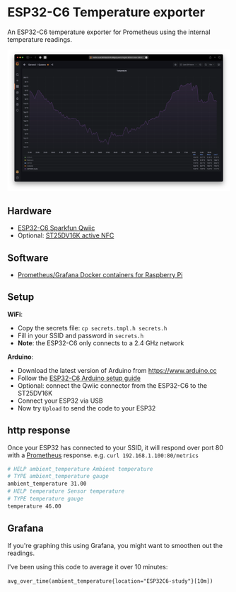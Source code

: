 # ESP32-C6 Temperature exporter

An ESP32-C6 temperature exporter for Prometheus using the internal temperature readings.

![The ESP32-C6 temperature readings graphed in Grafana](esp32c6-grafana-averaged.png)

## Hardware

* [ESP32-C6 Sparkfun Qwiic](https://www.sparkfun.com/products/22925)
* Optional: [ST25DV16K active NFC](https://www.adafruit.com/product/4701)

## Software

* [Prometheus/Grafana Docker containers for Raspberry Pi](https://github.com/sighmon/prometheus-grafana-raspberry-pi)

## Setup

**WiFi**:

* Copy the secrets file: `cp secrets.tmpl.h secrets.h`
* Fill in your SSID and password in `secrets.h`
* **Note**: the ESP32-C6 only connects to a 2.4 GHz network

**Arduino**:

* Download the latest version of Arduino from https://www.arduino.cc
* Follow the [ESP32-C6 Arduino setup guide](https://docs.sparkfun.com/SparkFun_Qwiic_Pocket_Dev_Board_ESP32_C6/software_setup/)
* Optional: connect the Qwiic connector from the ESP32-C6 to the ST25DV16K
* Connect your ESP32 via USB
* Now try `Upload` to send the code to your ESP32

## http response

Once your ESP32 has connected to your SSID, it will respond over port 80 with a [Prometheus](https://prometheus.io) response. e.g. `curl 192.168.1.100:80/metrics`

```bash
# HELP ambient_temperature Ambient temperature
# TYPE ambient_temperature gauge
ambient_temperature 31.00
# HELP temperature Sensor temperature
# TYPE temperature gauge
temperature 46.00
```

## Grafana

If you're graphing this using Grafana, you might want to smoothen out the readings.

I've been using this code to average it over 10 minutes:

`avg_over_time(ambient_temperature{location="ESP32C6-study"}[10m])`

